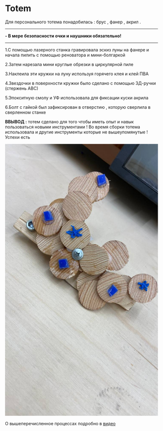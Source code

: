 # Totem

Для персонального тотема понадобилась : брус , фанер , акрил .

********


**- В мере безопасности очки и наушники обязательно!** 

**********

1.С помощью лазерного станка гравировала эскиз луны на фанере и начала пилить с помощью реноватора и мини-болгаркой


2.Затем нарезала мини круглые обрезки в циркулярной пиле


3.Наклеила эти кружки на луну используя горячего клея и клей ПВА 


4.Звездочки в поверхности кружки было сделано с помощью 3Д-ручки (стержень АВС)


5.Эпокситную смолу и УФ использовала для фиксации куски акрила  


6.Болт с гайкой был зафиксирован в отверстию , которую сверлила в сверленном станке 


**ВВЫВОД :** тотем сделано для того чтобы иметь опыт и навык пользоваться новыми инструментами ! Во время сборки тотема использовала и другие инструменты которые не вышеупомянутые ! Успехи есть

![Img](photo_2023.jpg)

О вышеперечисленное процессах подробно в [видео](https://drive.google.com/file/d/1hHKBEeNKF9OuICCbgbJQdRHFIkht-On9/view?usp=drivesdk)
